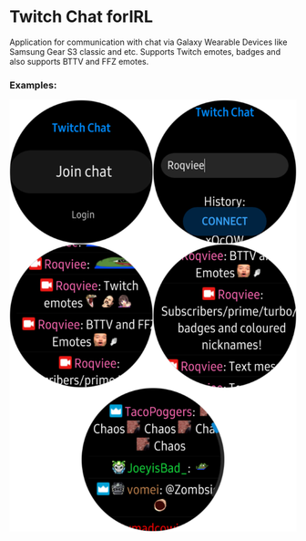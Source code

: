 # Twitch Chat forIRL
Application for communication with chat via Galaxy Wearable Devices like Samsung Gear S3 classic and etc. Supports Twitch emotes, badges and also supports BTTV and FFZ emotes.

### Examples:
![Examples](https://raw.githubusercontent.com/Roqvie/Twitch-Chat-for-IRL/main/examples/1.png)
